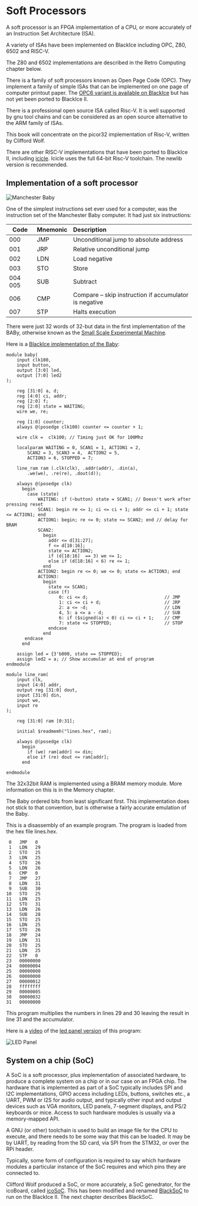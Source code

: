 # Soft Processors

A soft processor is an FPGA implementation of a CPU, or more accurately of an Instruction Set Architecture (ISA).

A variety of ISAs have been implemented on BlackIce including OPC, Z80, 6502 and RISC-V.

The Z80 and 6502 implementations are described in the Retro Computing chapter below.

There is a family of soft processors known as Open Page Code (OPC). They implement a family of simple ISAs that can be implemented on one page of computer printout paper. The [OPC6 variant is available on BlackIce][] but has not yet been ported to BlackIce II.

There is a professional open source ISA called Risc-V. It is well supported by gnu tool chains and can be considered as an open source alternative to the ARM family of ISAs.

This book will concentrate on the picor32 implementation of Risc-V, written by Clifford Wolf.

There are other RISC-V implementations that have been ported to BlackIce II, including [icicle][]. Icicle uses the full 64-bit Risc-V toolchain. The newlib version is recommended.

[OPC6 variant is available on BlackIce]:	https://github.com/revaldinho/opc/tree/master/system/blackice
[icicle]:									https://github.com/grahamedgecombe/icicle

## Implementation of a soft processor

![Manchester Baby][img1]

[img1]:										./ManchesterBaby.jpg		"Manchester Baby"

One of the simplest instructions set ever used for a computer, was the instruction set of the Manchester Baby computer. It had just six instructions:

| Code    | Mnemonic | Description                                           |
| ----    |:-------- |:-----------                                           |
| 000     |   JMP    | Unconditional jump to absolute address                |
| 001     |   JRP    | Relative unconditional jump                           |
| 002     |   LDN    | Load negative                                         |
| 003     |   STO    | Store                                                 |
| 004 005 |   SUB    | Subtract                                              |
| 006     |   CMP    | Compare – skip instruction if accumulator is negative |
| 007     |   STP    | Halts execution                                       |

There were just 32 words of 32-but data in the first implementation of the BABy, otherwise known as the [Small Scale Experimental Machine][].

[Small Scale Experimental Machine]:		https://web.archive.org/web/20000826224406/http://www.computer50.org:80/kgill/mark1/ssem.html

Here is a [BlackIce implementation of the Baby][]:

[BlackIce implementation of the Baby]:		https://github.com/lawrie/verilog_examples/tree/master/fpga/baby

	module baby(
		input clk100,
		input button,
		output [3:0] led,
		output [7:0] led2
	);

		reg [31:0] a, d;
		reg [4:0] ci, addr;
		reg [2:0] f;
		reg [2:0] state = WAITING;
		wire we, re;

		reg [1:0] counter;
		always @(posedge clk100) counter <= counter + 1;

		wire clk =  clk100; // Timing just OK for 100Mhz

		localparam WAITING = 0, SCAN1 = 1, ACTION1 = 2, 
			SCAN2 = 3, SCAN3 = 4,  ACTION2 = 5, 
			ACTION3 = 6, STOPPED = 7;

		line_ram ram (.clk(clk), .addr(addr), .din(a), 
			.we(we), .re(re), .dout(d));

		always @(posedge clk)
		  begin
			case (state)
				WAITING: if (~button) state = SCAN1; // Doesn't work after pressing reset
				SCAN1: begin re <= 1; ci <= ci + 1; addr <= ci + 1; state <= ACTION1; end
				ACTION1: begin; re <= 0; state <= SCAN2; end // delay for BRAM
				SCAN2:
				  begin 
					addr <= d[31:27]; 
					f <= d[18:16]; 
					state <= ACTION2;
					if (d[18:16]  == 3) we <= 1; 
					else if (d[18:16] < 6) re <= 1;
				  end
				ACTION2: begin re <= 0; we <= 0; state <= ACTION3; end
				ACTION3:
				  begin
					state <= SCAN1;
					case (f)
						0: ci <= d;								// JMP
						1: ci <= ci + d;						// JRP
						2: a <= -d;								// LDN
						4, 5: a <= a - d;						// SUB
						6: if ($signed(a) < 0) ci <= ci + 1;	// CMP
						7: state <= STOPPED;					// STOP
					endcase
				  end
		   endcase
		  end

		assign led = {3'b000, state == STOPPED}; 
		assign led2 = a; // Show accumular at end of program
	endmodule

	module line_ram(
		input clk,
		input [4:0] addr, 
		output reg [31:0] dout,
		input [31:0] din,
		input we,
		input re 
	);

		reg [31:0] ram [0:31]; 

		initial $readmemh("lines.hex", ram); 

		always @(posedge clk)
		  begin 
			if (we) ram[addr] <= din;
			else if (re) dout <= ram[addr]; 
		  end 

	endmodule

The 32x32bit RAM is implemented using a BRAM memory module. More information on this is in the Memory chapter.

The Baby ordered bits from least significant first. This implementation does not stick to that convention, but is otherwise a fairly accurate emulation of the Baby.

This is a disassembly of an example program. The program is loaded from the hex file lines.hex.

	 0   JMP   0
	 1   LDN   29
	 2   STO   25
	 3   LDN   25
	 4   STO   26
	 5   LDN   26
	 6   CMP   0
	 7   JMP   27
	 8   LDN   31
	 9   SUB   30
	10   STO   25
	11   LDN   25
	12   STO   31
	13   LDN   26
	14   SUB   28
	15   STO   25
	16   LDN   25
	17   STO   26
	18   JMP   24
	19   LDN   31
	20   STO   25
	21   LDN   25
	22   STP   0
	23   00000000
	24   00000004
	25   00000000
	26   00000000
	27   00000012
	28   ffffffff
	29   00000005
	30   00000032
	31   00000000

This program multiplies the numbers in lines 29 and 30 leaving the result in line 31 and the accumulator.

Here is a [video][] of the [led panel version][] of this program:

![LED Panel][img2]

[video]:					https://www.youtube.com/watch?v=effNf-3IUxI
[led panel version]:		https://github.com/lawrie/verilog_examples/blob/master/fpga/ledbaby/
[img2]:						./LedPanel.jpg								"LED Panel"

## System on a chip (SoC)

A SoC is a soft processor, plus implementation of associated hardware, to produce a complete system on a chip or in our case on an FPGA chip.  The hardware that is implemented as part of a SoC typically includes SPI and I2C implementations, GPIO access including LEDs, buttons, switches etc., a UART, PWM or I2S for audio output, and typically other input and output devices such as VGA monitors, LED panels, 7-segment displays, and PS/2 keyboards or mice. Access to such hardware modules is usually via a memory-mapped API.

A GNU (or other) toolchain is used to build an image file for the CPU to execute, and there needs to be some way that this can be loaded. It may be by UART, by reading from the SD card, via SPI from the STM32, or over the RPi header.

Typically, some form of configuration is required to say which hardware modules a particular instance of the SoC requires and which pins they are connected to.

Clifford Wolf produced a SoC, or more accurately, a SoC genedrator, for the icoBoard, called [icoSoC][]. This has been modified and renamed [BlackSoC][] to run on the BlackIce II. The next chapter describes BlackSoC.

[icoSoC]:					https://github.com/cliffordwolf/icotools/tree/master/icosoc
[BlackSoC]:					https://github.com/lawrie/icotools/tree/master/icosoc
